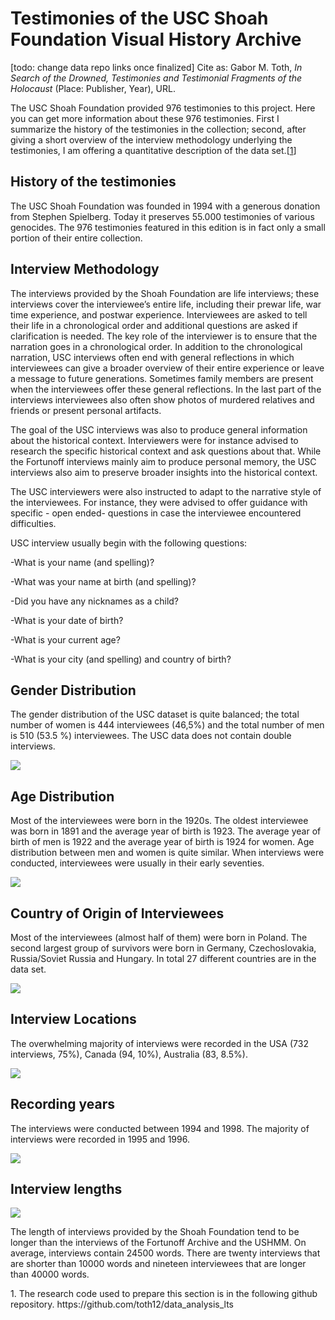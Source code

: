 # Testimonies of the USC Shoah Foundation Visual History Archive

[todo: change data repo links once finalized]
Cite as: Gabor M. Toth, <i>In Search of the Drowned, Testimonies and Testimonial Fragments of the Holocaust</i> (Place: Publisher, Year), URL.

The USC Shoah Foundation provided 976 testimonies to this project. Here you can get more information about these 976 testimonies. First I summarize the history of the testimonies in the collection; second, after giving a short overview of the interview methodology underlying the testimonies, I am offering a quantitative description of the data set.[[1](#fn-1)]


<h2>History of the testimonies</h2>

The USC Shoah Foundation was founded in 1994 with a generous donation from Stephen Spielberg. Today it preserves 55.000 testimonies of various genocides. The 976 testimonies featured in this edition is in fact only a small portion of their entire collection. 


<h2>Interview Methodology</h2>

The interviews provided by the Shoah Foundation are life interviews; these interviews cover the interviewee’s entire life, including their prewar life, war time experience, and postwar experience. Interviewees are asked to tell their life in a chronological order and additional questions are asked if clarification is needed. The key role of the interviewer is to ensure that the narration goes in a chronological order. In addition to the chronological narration, USC interviews often end with general reflections in which interviewees can give a broader overview of their entire experience or leave a message to future generations. Sometimes family members are present when the interviewees offer these general reflections. In the last part of the interviews interviewees also often show photos of murdered relatives and friends or present personal artifacts.

The goal of the USC interviews was also to produce general information about the historical context. Interviewers were for instance advised to research the specific historical context and ask questions about that. While the Fortunoff interviews mainly aim to produce personal memory, the USC interviews also aim to preserve broader insights into the historical context.

The USC interviewers were also instructed to adapt to the narrative style of the interviewees. For instance, they were advised to offer guidance with specific - open ended- questions in case the interviewee encountered difficulties. 

USC interview usually begin with the following questions:

-What is your name (and spelling)?

-What was your name at birth (and spelling)?

-Did you have any nicknames as a child?

-What is your date of birth?

-What is your current age?

-What is your city (and spelling) and country of birth?


<h2>Gender Distribution</h2>

The gender distribution of the USC dataset is quite balanced; the total number of women is 444 interviewees (46,5%) and the total number of men is 510 (53.5 %) interviewees. The USC data does not contain double interviews. 

![](ImagesMethodsDatasetDescription/percentage_women_men_USC.png)


<h2>Age Distribution</h2>

Most of the interviewees were born in the 1920s. The oldest interviewee was born in 1891 and the average year of birth is 1923. The average year of birth of men is 1922 and the average year of birth is 1924 for women. Age distribution between men and women is quite similar. When interviews were conducted, interviewees were usually in their early seventies.

![](ImagesMethodsDatasetDescription/year_of_birth_all_frequency_USC.png)

<h2>Country of Origin of Interviewees</h2>

Most of the interviewees (almost half of them) were born in Poland. The second largest group of survivors were born in Germany, Czechoslovakia, Russia/Soviet Russia and Hungary. In total 27 different countries are in the data set.

![](ImagesMethodsDatasetDescription/percentage_coutry_of_birth_locations_USC.png)

<h2>Interview Locations</h2>

The overwhelming majority of interviews were recorded in the USA (732 interviews, 75%), Canada (94, 10%), Australia (83, 8.5%).

![](ImagesMethodsDatasetDescription/percentage_interview_locations_USC.png)



<h2>Recording years</h2>

The interviews were conducted between 1994 and 1998. The majority of interviews were recorded in 1995 and 1996.

![](ImagesMethodsDatasetDescription/distribution_interview_years_USC.png)


<h2>Interview lengths</h2>

![](ImagesMethodsDatasetDescription/distribution_word_counts_USC.png)


The length of interviews provided by the Shoah Foundation tend to be longer than the interviews of the Fortunoff Archive and the USHMM. On average, interviews contain 24500 words. There are twenty interviews that are shorter than 10000 words and nineteen interviewees that are longer than 40000 words.

<p id="fn-1" class="footnote">1. The research code used to prepare this section is in the following github repository. https://github.com/toth12/data_analysis_lts</p>

